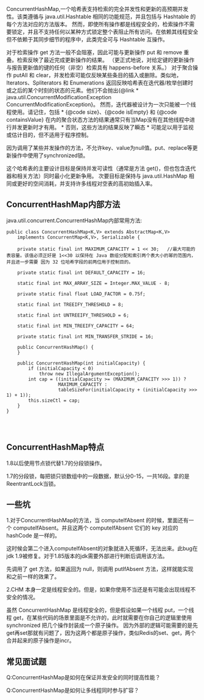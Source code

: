

ConcurrentHashMap,一个哈希表支持检索的完全并发性和更新的高预期并发性。该类遵循与 java.util.Hashtable 相同的功能规范，并且包括与 Hashtable 的每个方法对应的方法版本。
然而，即使所有操作都是线程安全的，检索操作不需要锁定，并且不支持任何以某种方式锁定整个表阻止所有访问。在依赖其线程安全但不依赖于其同步细节的程序中，此类完全可与 Hashtable 互操作。
 
对于检索操作 get 方法一般不会阻塞，因此可能与更新操作 put 和 remove 重叠。检索反映了最近完成更新操作的结果。 （更正式地说，对给定键的更新操作与报告更新值的键的任何（非空）检索具有 happens-before 关系。）
对于聚合操作 putAll 和 clear，并发检索可能仅反映某些条目的插入或删除。类似地，Iterators、Spliterators 和 Enumerations 返回反映哈希表在迭代器/枚举创建时或之后的某个时刻的状态的元素。他们不会抛出{@link * java.util.ConcurrentModificationException ConcurrentModificationException}。
然而，迭代器被设计为一次只能被一个线程使用。请记住，包括 * {@code size}、{@code isEmpty} 和 {@code containsValue} 在内的聚合状态方法的结果通常只有当Map没有在其他线程中进行并发更新时才有用。 * 否则，这些方法的结果反映了瞬态 * 可能足以用于监视或估计目的，但不适用于程序控制。

因为调用了某些并发操作的方法，不允许key、value为null值。put、replace等更新操作中使用了synchronized锁。  

这个哈希表的主要设计目标是保持并发可读性（通常是方法 get()，但也包含迭代器和相关方法）同时最小化更新争用。
次要目标是保持与 java.util.HashMap 相同或更好的空间消耗，并支持许多线程对空表的高初始插入率。

## ConcurrentHashMap内部方法
java.util.concurrent.ConcurrentHashMap内部常用方法:
```text
public class ConcurrentHashMap<K,V> extends AbstractMap<K,V>
    implements ConcurrentMap<K,V>, Serializable {
        
    private static final int MAXIMUM_CAPACITY = 1 << 30;   //最大可能的表容量。该值必须正好是 1<<30 以保持在 Java 数组分配和索引两个表大小的幂的范围内，并且进一步需要 因为 32 位哈希字段的前两位用于控制目的。
    
    private static final int DEFAULT_CAPACITY = 16;

    static final int MAX_ARRAY_SIZE = Integer.MAX_VALUE - 8;
    
    private static final float LOAD_FACTOR = 0.75f;
    
    static final int TREEIFY_THRESHOLD = 8;
    
    static final int UNTREEIFY_THRESHOLD = 6;
    
    static final int MIN_TREEIFY_CAPACITY = 64;
    
    private static final int MIN_TRANSFER_STRIDE = 16;
    
    public ConcurrentHashMap() {
    }
    
    public ConcurrentHashMap(int initialCapacity) {
        if (initialCapacity < 0)
            throw new IllegalArgumentException();
        int cap = ((initialCapacity >= (MAXIMUM_CAPACITY >>> 1)) ?
                   MAXIMUM_CAPACITY :
                   tableSizeFor(initialCapacity + (initialCapacity >>> 1) + 1));
        this.sizeCtl = cap;
    }
}
    



```


## ConcurrentHashMap特点
1.8以后使用节点锁代替1.7的分段锁操作。

1.7的分段锁，每把锁只锁数组中的一段数据，默认分0-15，一共16段。拿的是ReentrantLock当锁。



## 一些坑

1.对于ConcurrentHashMap的方法，当 computeIfAbsent 的时候，里面还有一个 computeIfAbsent。并且这两个 computeIfAbsent 它们的 key 对应的 hashCode 是一样的。

这时候会第二个进入computeIfAbsent的对象就进入死循环，无法出来。此bug在jdk 1.9被修复。对于1.85版本的jdk需要外部进行判断后调用该方法。

先调用了 get 方法，如果返回为 null，则调用 putIfAbsent 方法，这样就能实现和之前一样的效果了。

2.CHM 本身一定是线程安全的。但是，如果你使用不当还是有可能会出现线程不安全的情况。

虽然 ConcurrentHashMap 是线程安全的，但是假设如果一个线程 put，一个线程 get，在某些代码的场景里面是不允许的，此时就需要在你自己的逻辑里使用synchronized 把几个操作封装成一个原子操作。
因为外部的逻辑可能需要的是先get再set那就有问题了，因为这两个都是原子操作，类似Redis的set、get，两个合并起来的原子操作是incr。

## 常见面试题
Q:ConcurrentHashMap是如何在保证并发安全的同时提高性能？

Q:ConcurrentHashMap是如何让多线程同时参与扩容？